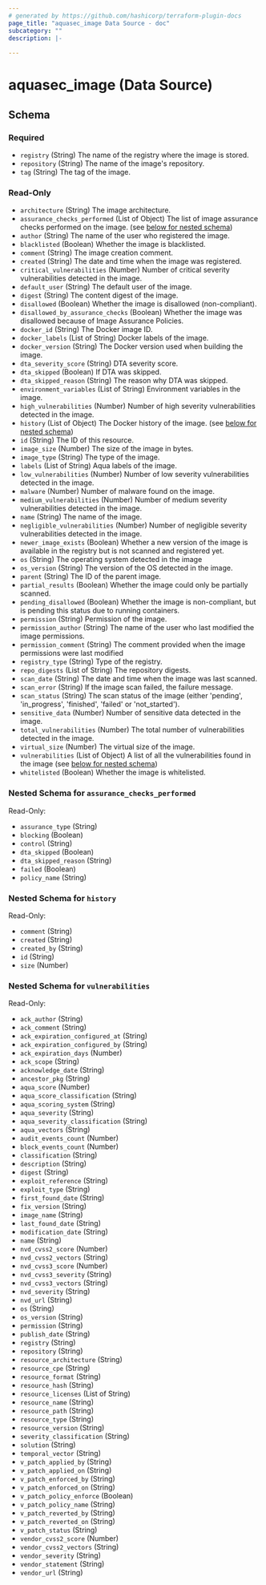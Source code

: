 ```yaml
---
# generated by https://github.com/hashicorp/terraform-plugin-docs
page_title: "aquasec_image Data Source - doc"
subcategory: ""
description: |-
  
---
```


# aquasec_image (Data Source)





<!-- schema generated by tfplugindocs -->
## Schema

### Required

- `registry` (String) The name of the registry where the image is stored.
- `repository` (String) The name of the image's repository.
- `tag` (String) The tag of the image.

### Read-Only

- `architecture` (String) The image architecture.
- `assurance_checks_performed` (List of Object) The list of image assurance checks performed on the image. (see [below for nested schema](#nestedatt--assurance_checks_performed))
- `author` (String) The name of the user who registered the image.
- `blacklisted` (Boolean) Whether the image is blacklisted.
- `comment` (String) The image creation comment.
- `created` (String) The date and time when the image was registered.
- `critical_vulnerabilities` (Number) Number of critical severity vulnerabilities detected in the image.
- `default_user` (String) The default user of the image.
- `digest` (String) The content digest of the image.
- `disallowed` (Boolean) Whether the image is disallowed (non-compliant).
- `disallowed_by_assurance_checks` (Boolean) Whether the image was disallowed because of Image Assurance Policies.
- `docker_id` (String) The Docker image ID.
- `docker_labels` (List of String) Docker labels of the image.
- `docker_version` (String) The Docker version used when building the image.
- `dta_severity_score` (String) DTA severity score.
- `dta_skipped` (Boolean) If DTA was skipped.
- `dta_skipped_reason` (String) The reason why DTA was skipped.
- `environment_variables` (List of String) Environment variables in the image.
- `high_vulnerabilities` (Number) Number of high severity vulnerabilities detected in the image.
- `history` (List of Object) The Docker history of the image. (see [below for nested schema](#nestedatt--history))
- `id` (String) The ID of this resource.
- `image_size` (Number) The size of the image in bytes.
- `image_type` (String) The type of the image.
- `labels` (List of String) Aqua labels of the image.
- `low_vulnerabilities` (Number) Number of low severity vulnerabilities detected in the image.
- `malware` (Number) Number of malware found on the image.
- `medium_vulnerabilities` (Number) Number of medium severity vulnerabilities detected in the image.
- `name` (String) The name of the image.
- `negligible_vulnerabilities` (Number) Number of negligible severity vulnerabilities detected in the image.
- `newer_image_exists` (Boolean) Whether a new version of the image is available in the registry but is not scanned and registered yet.
- `os` (String) The operating system detected in the image
- `os_version` (String) The version of the OS detected in the image.
- `parent` (String) The ID of the parent image.
- `partial_results` (Boolean) Whether the image could only be partially scanned.
- `pending_disallowed` (Boolean) Whether the image is non-compliant, but is pending this status due to running containers.
- `permission` (String) Permission of the image.
- `permission_author` (String) The name of the user who last modified the image permissions.
- `permission_comment` (String) The comment provided when the image permissions were last modified
- `registry_type` (String) Type of the registry.
- `repo_digests` (List of String) The repository digests.
- `scan_date` (String) The date and time when the image was last scanned.
- `scan_error` (String) If the image scan failed, the failure message.
- `scan_status` (String) The scan status of the image (either 'pending', 'in_progress', 'finished', 'failed' or 'not_started').
- `sensitive_data` (Number) Number of sensitive data detected in the image.
- `total_vulnerabilities` (Number) The total number of vulnerabilities detected in the image.
- `virtual_size` (Number) The virtual size of the image.
- `vulnerabilities` (List of Object) A list of all the vulnerabilities found in the image (see [below for nested schema](#nestedatt--vulnerabilities))
- `whitelisted` (Boolean) Whether the image is whitelisted.

<a id="nestedatt--assurance_checks_performed"></a>
### Nested Schema for `assurance_checks_performed`

Read-Only:

- `assurance_type` (String)
- `blocking` (Boolean)
- `control` (String)
- `dta_skipped` (Boolean)
- `dta_skipped_reason` (String)
- `failed` (Boolean)
- `policy_name` (String)


<a id="nestedatt--history"></a>
### Nested Schema for `history`

Read-Only:

- `comment` (String)
- `created` (String)
- `created_by` (String)
- `id` (String)
- `size` (Number)


<a id="nestedatt--vulnerabilities"></a>
### Nested Schema for `vulnerabilities`

Read-Only:

- `ack_author` (String)
- `ack_comment` (String)
- `ack_expiration_configured_at` (String)
- `ack_expiration_configured_by` (String)
- `ack_expiration_days` (Number)
- `ack_scope` (String)
- `acknowledge_date` (String)
- `ancestor_pkg` (String)
- `aqua_score` (Number)
- `aqua_score_classification` (String)
- `aqua_scoring_system` (String)
- `aqua_severity` (String)
- `aqua_severity_classification` (String)
- `aqua_vectors` (String)
- `audit_events_count` (Number)
- `block_events_count` (Number)
- `classification` (String)
- `description` (String)
- `digest` (String)
- `exploit_reference` (String)
- `exploit_type` (String)
- `first_found_date` (String)
- `fix_version` (String)
- `image_name` (String)
- `last_found_date` (String)
- `modification_date` (String)
- `name` (String)
- `nvd_cvss2_score` (Number)
- `nvd_cvss2_vectors` (String)
- `nvd_cvss3_score` (Number)
- `nvd_cvss3_severity` (String)
- `nvd_cvss3_vectors` (String)
- `nvd_severity` (String)
- `nvd_url` (String)
- `os` (String)
- `os_version` (String)
- `permission` (String)
- `publish_date` (String)
- `registry` (String)
- `repository` (String)
- `resource_architecture` (String)
- `resource_cpe` (String)
- `resource_format` (String)
- `resource_hash` (String)
- `resource_licenses` (List of String)
- `resource_name` (String)
- `resource_path` (String)
- `resource_type` (String)
- `resource_version` (String)
- `severity_classification` (String)
- `solution` (String)
- `temporal_vector` (String)
- `v_patch_applied_by` (String)
- `v_patch_applied_on` (String)
- `v_patch_enforced_by` (String)
- `v_patch_enforced_on` (String)
- `v_patch_policy_enforce` (Boolean)
- `v_patch_policy_name` (String)
- `v_patch_reverted_by` (String)
- `v_patch_reverted_on` (String)
- `v_patch_status` (String)
- `vendor_cvss2_score` (Number)
- `vendor_cvss2_vectors` (String)
- `vendor_severity` (String)
- `vendor_statement` (String)
- `vendor_url` (String)


